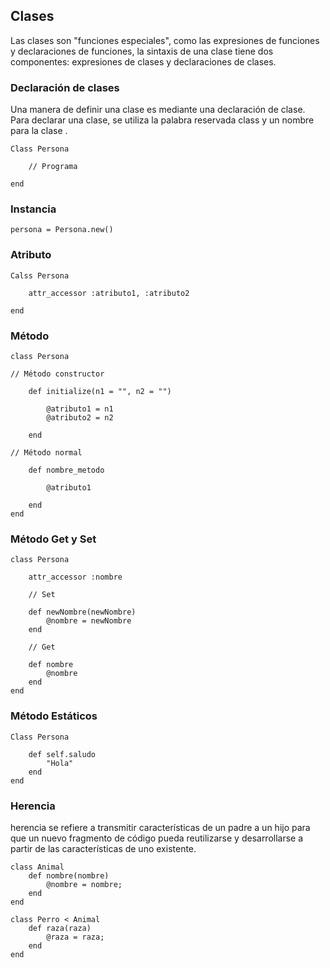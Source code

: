 ## Clases
Las clases son "funciones especiales", como las expresiones de funciones y declaraciones de funciones, la sintaxis de una clase tiene dos componentes: expresiones de clases y declaraciones de clases.

### Declaración de clases
Una manera de definir una clase es mediante una declaración de clase. Para declarar una clase, se utiliza la palabra reservada class y un nombre para la clase .


```
Class Persona

    // Programa

end
```
### Instancia

```
persona = Persona.new()
```
### Atributo

```
Calss Persona
    
    attr_accessor :atributo1, :atributo2

end
```

### Método

```
class Persona
  
// Método constructor

    def initialize(n1 = "", n2 = "")

        @atributo1 = n1
        @atributo2 = n2
        
    end

// Método normal

    def nombre_metodo

        @atributo1

    end
end
```

### Método Get y Set
```
class Persona
    
    attr_accessor :nombre 
    
    // Set

    def newNombre(newNombre)
        @nombre = newNombre
    end

    // Get

    def nombre
        @nombre
    end
end
```

### Método Estáticos
```
Class Persona 

    def self.saludo
        "Hola"
    end
end
```

### Herencia

herencia se refiere a transmitir características de un padre a un hijo para que un nuevo fragmento de código pueda reutilizarse y desarrollarse a partir de las características de uno existente.

```
class Animal 
    def nombre(nombre)
        @nombre = nombre;
    end
end

class Perro < Animal 
    def raza(raza) 
        @raza = raza;
    end
end
```
